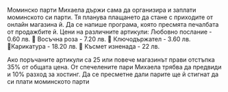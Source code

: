 Моминско парти
Михаела държи сама да организира и заплати моминското си парти. Тя планува плащането да стане с
приходите от онлайн магазина й. Да се напише програма, която пресмята печалбата от продажбите й.
Цени на различните артикули:
Любовно послание - 0.60 лв.
 Восъчна роза - 7.20 лв.
 Ключодържател - 3.60 лв.
Карикатура - 18.20 лв.
 Късмет изненада - 22 лв.

Ако поръчаните артикули са 25 или повече магазинът прави отстъпка 35% от общата цена. От спечелените
пари Михаела трябва да предвиди и 10% разход за хостинг. Да се пресметне дали парите ще й стигнат да си
плати моминското парти
